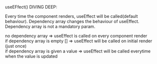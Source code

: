 useEFfect() DIVING DEEP:  
  
Every time the component renders, useEffect will be called(default behaviour). Dependency array changes the behaviour of useEffect. 
Dependency array is not a mandatory param.  

no dependency array => useEffect is called on every component render  
if dependency array is empty [] => useEffect will be called on initial render (just once)  
if dependency array is given a value => useEffect will be called everytime when the value is updated  
